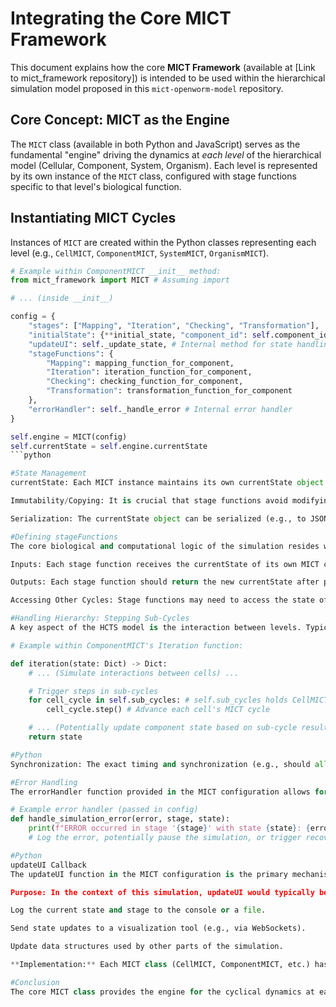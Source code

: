 # Integrating the Core MICT Framework

This document explains how the core **MICT Framework** (available at [Link to mict_framework repository]) is intended to be used within the hierarchical simulation model proposed in this `mict-openworm-model` repository.

## Core Concept: MICT as the Engine

The `MICT` class (available in both Python and JavaScript) serves as the fundamental "engine" driving the dynamics at *each level* of the hierarchical model (Cellular, Component, System, Organism). Each level is represented by its own instance of the `MICT` class, configured with stage functions specific to that level's biological function.

## Instantiating MICT Cycles

Instances of `MICT` are created within the Python classes representing each level (e.g., `CellMICT`, `ComponentMICT`, `SystemMICT`, `OrganismMICT`).

```python
# Example within ComponentMICT __init__ method:
from mict_framework import MICT # Assuming import

# ... (inside __init__)

config = {
    "stages": ["Mapping", "Iteration", "Checking", "Transformation"],
    "initialState": {**initial_state, "component_id": self.component_id},
    "updateUI": self._update_state, # Internal method for state handling
    "stageFunctions": {
        "Mapping": mapping_function_for_component,
        "Iteration": iteration_function_for_component,
        "Checking": checking_function_for_component,
        "Transformation": transformation_function_for_component
    },
    "errorHandler": self._handle_error # Internal error handler
}

self.engine = MICT(config)
self.currentState = self.engine.currentState
```python

#State Management
currentState: Each MICT instance maintains its own currentState object (a Python dictionary or JavaScript object). This object encapsulates all the relevant information for that specific cycle at that point in time.

Immutability/Copying: It is crucial that stage functions avoid modifying the input state object directly. Instead, they should return a new state object (e.g., using { ...state, new_property: value } in JS or state.copy() and modifying the copy in Python). This prevents unintended side effects, especially in a hierarchical system where states might be shared or passed between levels. The core MICT class facilitates this.

Serialization: The currentState object can be serialized (e.g., to JSON) for saving the simulation state, debugging, or passing information between processes. Utility functions for serialization/deserialization might be helpful.

#Defining stageFunctions
The core biological and computational logic of the simulation resides within the stageFunctions (Mapping, Iteration, Checking, Transformation) passed to each MICT constructor.

Inputs: Each stage function receives the currentState of its own MICT cycle as input.

Outputs: Each stage function should return the new currentState after performing its logic.

Accessing Other Cycles: Stage functions may need to access the state of other MICT cycles (e.g., a Component cycle needing data from its Cell sub-cycles, or a Cell cycle needing input signals). This communication needs to be managed by the SimulationManager or through a shared state mechanism (with appropriate safeguards for concurrency if applicable).

#Handling Hierarchy: Stepping Sub-Cycles
A key aspect of the HCTS model is the interaction between levels. Typically, the Iteration stage of a higher-level cycle is responsible for advancing the simulation of its sub-cycles.

# Example within ComponentMICT's Iteration function:

def iteration(state: Dict) -> Dict:
    # ... (Simulate interactions between cells) ...

    # Trigger steps in sub-cycles
    for cell_cycle in self.sub_cycles: # self.sub_cycles holds CellMICT instances
        cell_cycle.step() # Advance each cell's MICT cycle

    # ... (Potentially update component state based on sub-cycle results) ...
    return state

#Python
Synchronization: The exact timing and synchronization (e.g., should all sub-cycles complete their step before the parent cycle proceeds?) depend on the specific biological model and simulation requirements.

#Error Handling
The errorHandler function provided in the MICT configuration allows for centralized handling of errors that occur within any stage function.

# Example error handler (passed in config)
def handle_simulation_error(error, stage, state):
    print(f"ERROR occurred in stage '{stage}' with state {state}: {error}")
    # Log the error, potentially pause the simulation, or trigger recovery mechanisms

#Python
updateUI Callback
The updateUI function in the MICT configuration is the primary mechanism for observing the simulation's progress.

Purpose: In the context of this simulation, updateUI would typically be used to:

Log the current state and stage to the console or a file.

Send state updates to a visualization tool (e.g., via WebSockets).

Update data structures used by other parts of the simulation.

**Implementation:** Each MICT class (CellMICT, ComponentMICT, etc.) has an internal _update_state method passed as the updateUI callback, which updates its internal currentState attribute. The SimulationManager would likely be responsible for collecting these state updates for logging or visualization.

#Conclusion
The core MICT class provides the engine for the cyclical dynamics at each level of the proposed C. elegans model. The specific biological logic is implemented within the stageFunctions. The SimulationManager orchestrates the initialization and execution of the hierarchical system, managing the interactions between different MICT cycles. This modular approach allows for building and testing the simulation incrementally.
